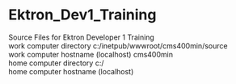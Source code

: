 Ektron_Dev1_Training
====================

Source Files for Ektron Developer 1 Training <br />
work computer directory c:/inetpub/wwwroot/cms400min/source <br />
work computer hostname (localhost) cms400min <br />
home computer directory c:/ <br />
home computer hostname (localhost) <br />
